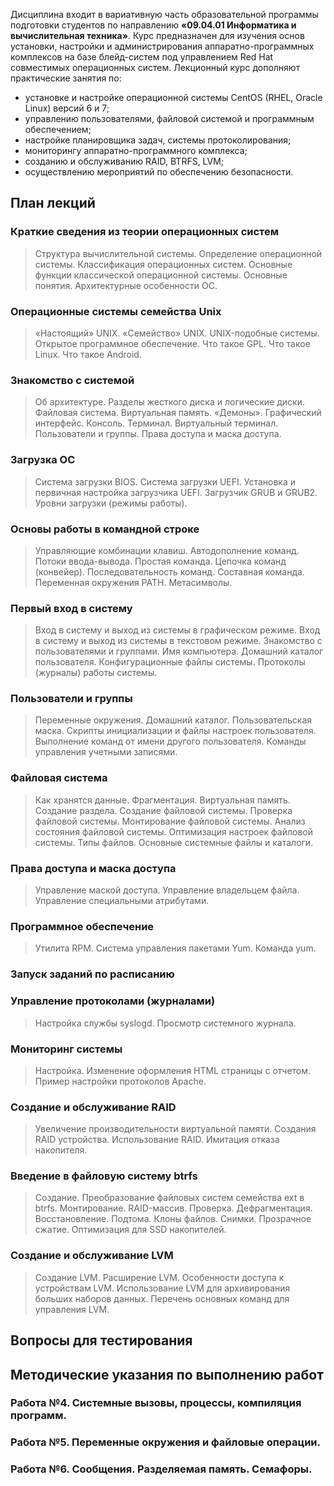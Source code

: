 Дисциплина входит в вариативную часть образовательной программы подготовки студентов по направлению **«09.04.01 Информатика и вычислительная техника»**.
Курс предназначен для изучения основ установки, настройки и администрирования аппаратно-программных комплексов на базе блейд-систем под управлением Red Hat совместимых операционных систем.
Лекционный курс дополняют практические занятия по:

- установке и настройке операционной системы CentOS (RHEL, Oracle Linux) версий 6 и 7;
- управлению пользователями, файловой системой и программным обеспечением;
- настройке планировщика задач, системы протоколирования;
- мониторингу аппаратно-программного комплекса;
- созданию и обслуживанию RAID, BTRFS, LVM;
- осуществлению мероприятий по обеспечению безопасности.

## План лекций

### Краткие сведения из теории операционных систем

> Структура вычислительной системы. 
> Определение операционной системы. 
> Классификация операционных систем. 
> Основные функции классической операционной системы. 
> Основные понятия. 
> Архитектурные особенности ОС. 

### Операционные системы семейства Unix

> «Настоящий» UNIX.
> «Семейство» UNIX.
> UNIX-подобные системы.
> Открытое программное обеспечение.
> Что такое GPL.
> Что такое Linux.
> Что такое Android.

### Знакомство с системой

> Об архитектуре.
> Разделы жесткого диска и логические диски.
> Файловая система.
> Виртуальная память.
> «Демоны».
> Графический интерфейс.
> Консоль. Терминал. Виртуальный терминал.
> Пользователи и группы.
> Права доступа и маска доступа.

### Загрузка ОС

> Система загрузки BIOS.
> Система загрузки UEFI.
> Установка и первичная настройка загрузчика UEFI.
> Загрузчик GRUB и GRUB2.
> Уровни загрузки (режимы работы).

### Основы работы в командной строке

> Управляющие комбинации клавиш.
> Автодополнение команд.
> Потоки ввода-вывода.
> Простая команда.
> Цепочка команд (конвейер).
> Последовательность команд.
> Составная команда.
> Переменная окружения PATH.
> Метасимволы.

### Первый вход в систему

> Вход в систему и выход из системы в графическом режиме.
> Вход в систему и выход из системы в текстовом режиме.
> Знакомство с пользователями и группами.
> Имя компьютера.
> Домашний каталог пользователя.
> Конфигурационные файлы системы.
> Протоколы (журналы) работы системы.

### Пользователи и группы

> Переменные окружения.
> Домашний каталог.
> Пользовательская маска.
> Скрипты инициализации и файлы настроек пользователя.
> Выполнение команд от имени другого пользователя.
> Команды управления учетными записями.

### Файловая система

> Как хранятся данные.
> Фрагментация.
> Виртуальная память.
> Создание раздела.
> Создание файловой системы.
> Проверка файловой системы.
> Монтирование файловой системы.
> Анализ состояния файловой системы.
> Оптимизация настроек файловой системы.
> Типы файлов.
> Основные системные файлы и каталоги.

### Права доступа и маска доступа

> Управление маской доступа.
> Управление владельцем файла.
> Управление специальными атрибутами.

### Программное обеспечение

> Утилита RPM.
> Система управления пакетами Yum.
> Команда yum.

### Запуск заданий по расписанию

### Управление протоколами (журналами)

> Настройка службы syslogd.
> Просмотр системного журнала.

### Мониторинг системы

> Настройка.
> Изменение оформления HTML страницы с отчетом.
> Пример настройки протоколов Apache.

### Создание и обслуживание RAID

> Увеличение производительности виртуальной памяти.
> Создания RAID устройства.
> Использование RAID.
> Имитация отказа накопителя.

### Введение в файловую систему btrfs

> Создание.
> Преобразование файловых систем семейства ext в btrfs.
> Монтирование.
> RAID-массив.
> Проверка.
> Дефрагментация.
> Восстановление.
> Подтома.
> Клоны файлов.
> Снимки.
> Прозрачное сжатие.
> Оптимизация для SSD накопителей.

### Создание и обслуживание LVM

> Создание LVM.
> Расширение LVM.
> Особенности доступа к устройствам LVM.
> Использование LVM для архивирования больших наборов данных.
> Перечень основных команд для управления LVM.

## Вопросы для тестирования

## Методические указания по выполнению работ

### Работа №4. Системные вызовы, процессы, компиляция программ.

### Работа №5. Переменные окружения и файловые операции.

### Работа №6. Сообщения. Разделяемая память. Семафоры.
